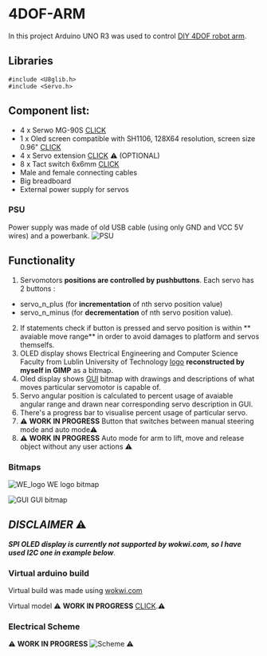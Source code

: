 # 4DOF-ARM
In this project Arduino UNO R3 was used to control [DIY 4DOF robot arm](https://abc-rc.pl/pl/products/ramie-robota-4-dof-diy-model-oparty-o-projekt-edukacyjny-arduino-15901.html).

## Libraries
```
#include <U8glib.h>
#include <Servo.h>
```

## Component list:
- 4 x Serwo MG-90S [CLICK](https://abc-rc.pl/pl/products/serwo-mg-90s-13g-1-8kg-cm-metalowe-zebatki-micro-1227.html)
- 1 x Oled screen compatible with SH1106, 128X64 resolution, screen size 0.96"  [CLICK](https://allegro.pl/oferta/wyswietlacz-oled-0-96-spi-bialy-12423557849)
- 4 x Servo extension [CLICK](https://abc-rc.pl/pl/products/przedluzacz-do-serw-jr-90-cm-3x0-33-skrecony-z-blokada-3074.html?query_id=2) ⚠️ (OPTIONAL)
- 8 x Tact switch 6x6mm [CLICK](https://allegro.pl/oferta/tact-switch-6x6mm-5mm-tht-2pin-5szt-8290767903)
- Male and female connecting cables 
- Big breadboard 
- External power supply for servos

### PSU 
Power supply was made of old USB cable (using only GND and VCC 5V wires) and a powerbank.
![PSU](https://i.imgur.com/fSs3CMM.png)

## Functionality
1) Servomotors **positions are controlled by pushbuttons**. Each servo has 2 buttons : 
  - servo_n_plus (for **incrementation** of nth servo position value)
  - servo_n_minus (for **decrementation** of nth servo position value).
2) If statements check if button is pressed and servo position is within ** avaiable move range** in order to avoid damages to platform and servos themselfs.
3) OLED display shows Electrical Engineering and Computer Science Faculty from Lublin University of Technology [logo](https://i.imgur.com/vS5dOGg.png) **reconstructed by myself in GIMP** as a bitmap.
4) Oled display shows [GUI](https://i.imgur.com/QYVi5hX.png) bitmap with drawings and descriptions of what moves particular servomotor is capable of.
5) Servo angular position is calculated to percent usage of avaiable angular range and drawn near corresponding servo description in GUI.
6) There's a progress bar to visualise percent usage of particular servo.
7) ⚠️  **WORK IN PROGRESS** Button that switches between manual steering mode and auto mode⚠️
8) ⚠️ **WORK IN PROGRESS** Auto mode for arm to lift, move and release object without any user actions ⚠️
 
### **Bitmaps**

  ![WE_logo](https://i.imgur.com/vS5dOGg.png)
    WE logo bitmap
    
    
  ![GUI](https://i.imgur.com/QYVi5hX.png) 
    GUI bitmap

## *DISCLAIMER* ⚠️
<b><i> SPI OLED display is currently not supported by wokwi.com, so I have used I2C one in example below</b></i>.

### Virtual arduino build 
Virtual build was made using  [wokwi.com](https://wokwi.com/)

Virtual model ⚠️ **WORK IN PROGRESS** [CLICK]().⚠️

### Electrical Scheme 
⚠️ **WORK IN PROGRESS** ![Scheme]() ⚠️

